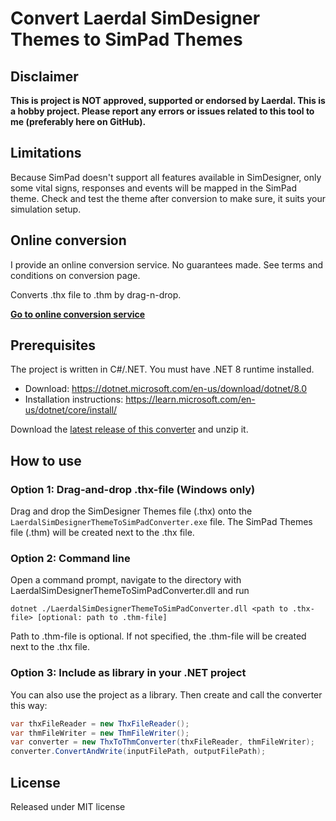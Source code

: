 # Convert Laerdal SimDesigner Themes to SimPad Themes

## Disclaimer

**This is project is NOT approved, supported or endorsed by Laerdal. This is a hobby project. Please report any errors or issues related to this tool to me (preferably here on GitHub).**

## Limitations

Because SimPad doesn't support all features available in SimDesigner, only some vital signs, responses and events will be mapped in the SimPad theme. Check and test the theme after conversion to make sure, it suits your simulation setup.

## Online conversion

I provide an online conversion service. No guarantees made. See terms and conditions on conversion page.

Converts .thx file to .thm by drag-n-drop. 

[**Go to online conversion service**](https://laerdal.janscholtyssek.dk)


## Prerequisites

The project is written in C#/.NET. You must have .NET 8 runtime installed.
- Download: https://dotnet.microsoft.com/en-us/download/dotnet/8.0
- Installation instructions: https://learn.microsoft.com/en-us/dotnet/core/install/

Download the [latest release of this converter](https://github.com/mindleaving/laerdal-thx-thm-converter/releases/latest) and unzip it.

## How to use

### Option 1: Drag-and-drop .thx-file (Windows only)

Drag and drop the SimDesigner Themes file (.thx) onto the ```LaerdalSimDesignerThemeToSimPadConverter.exe``` file. The SimPad Themes file (.thm) will be created next to the .thx file.

### Option 2: Command line

Open a command prompt, navigate to the directory with LaerdalSimDesignerThemeToSimPadConverter.dll and run
```
dotnet ./LaerdalSimDesignerThemeToSimPadConverter.dll <path to .thx-file> [optional: path to .thm-file]
```
Path to .thm-file is optional. If not specified, the .thm-file will be created next to the .thx file.

### Option 3: Include as library in your .NET project

You can also use the project as a library. Then create and call the converter this way:

```csharp
var thxFileReader = new ThxFileReader();
var thmFileWriter = new ThmFileWriter();
var converter = new ThxToThmConverter(thxFileReader, thmFileWriter);
converter.ConvertAndWrite(inputFilePath, outputFilePath);
```

## License

Released under MIT license
